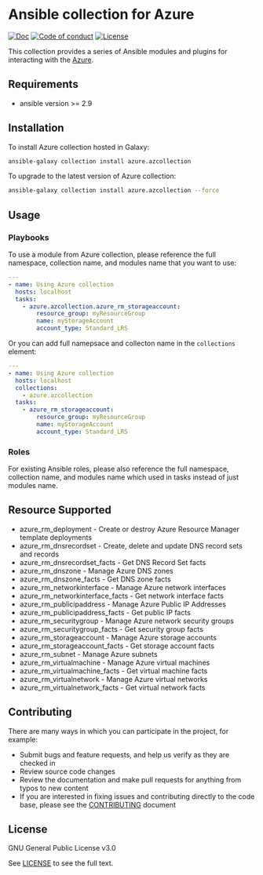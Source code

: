 # Ansible collection for Azure

[![Doc](https://img.shields.io/badge/docs-latest-brightgreen.svg)](https://docs.ansible.com/ansible/latest/modules/list_of_cloud_modules.html#azure)
[![Code of conduct](https://img.shields.io/badge/code%20of%20conduct-Ansible-silver.svg)](https://docs.ansible.com/ansible/latest/community/code_of_conduct.html)
[![License](https://img.shields.io/badge/license-GPL%20v3.0-brightgreen.svg)](LICENSE)

This collection provides a series of Ansible modules and plugins for interacting with the [Azure](https://azure.microsoft.com).

## Requirements

- ansible version >= 2.9

## Installation

To install Azure collection hosted in Galaxy:

```bash
ansible-galaxy collection install azure.azcollection
```

To upgrade to the latest version of Azure collection:

```bash
ansible-galaxy collection install azure.azcollection --force
```

## Usage

### Playbooks

To use a module from Azure collection, please reference the full namespace, collection name, and modules name that you want to use:

```yaml
---
- name: Using Azure collection
  hosts: localhost
  tasks:
    - azure.azcollection.azure_rm_storageaccount:
        resource_group: myResourceGroup
        name: myStorageAccount
        account_type: Standard_LRS
```

Or you can add full namepsace and collecton name in the `collections` element:

```yaml
---
- name: Using Azure collection
  hosts: localhost
  collections:
    - azure.azcollection
  tasks:
    - azure_rm_storageaccount:
        resource_group: myResourceGroup
        name: myStorageAccount
        account_type: Standard_LRS
```

### Roles

For existing Ansible roles, please also reference the full namespace, collection name, and modules name which used in tasks instead of just modules name.

## Resource Supported

- azure_rm_deployment - Create or destroy Azure Resource Manager template deployments
- azure_rm_dnsrecordset - Create, delete and update DNS record sets and records
- azure_rm_dnsrecordset_facts - Get DNS Record Set facts
- azure_rm_dnszone - Manage Azure DNS zones
- azure_rm_dnszone_facts - Get DNS zone facts
- azure_rm_networkinterface - Manage Azure network interfaces
- azure_rm_networkinterface_facts - Get network interface facts
- azure_rm_publicipaddress - Manage Azure Public IP Addresses
- azure_rm_publicipaddress_facts - Get public IP facts
- azure_rm_securitygroup - Manage Azure network security groups
- azure_rm_securitygroup_facts - Get security group facts
- azure_rm_storageaccount - Manage Azure storage accounts
- azure_rm_storageaccount_facts - Get storage account facts
- azure_rm_subnet - Manage Azure subnets
- azure_rm_virtualmachine - Manage Azure virtual machines
- azure_rm_virtualmachine_facts - Get virtual machine facts
- azure_rm_virtualnetwork - Manage Azure virtual networks
- azure_rm_virtualnetwork_facts - Get virtual network facts

## Contributing

There are many ways in which you can participate in the project, for example:

- Submit bugs and feature requests, and help us verify as they are checked in
- Review source code changes
- Review the documentation and make pull requests for anything from typos to new content
- If you are interested in fixing issues and contributing directly to the code base, please see the [CONTRIBUTING](CONTRIBUTING.md) document

## License

GNU General Public License v3.0

See [LICENSE](LICENSE) to see the full text.
